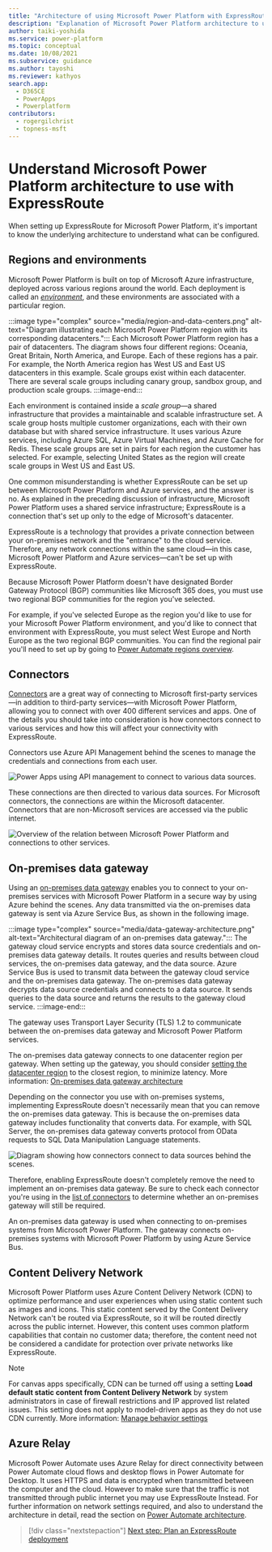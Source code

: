 ```yaml
---
title: "Architecture of using Microsoft Power Platform with ExpressRoute | MicrosoftDocs"
description: "Explanation of Microsoft Power Platform architecture to use with ExpressRoute"
author: taiki-yoshida
ms.service: power-platform
ms.topic: conceptual
ms.date: 10/08/2021
ms.subservice: guidance
ms.author: tayoshi
ms.reviewer: kathyos
search.app: 
  - D365CE
  - PowerApps
  - Powerplatform
contributors:
  - rogergilchrist
  - topness-msft
---
```


# Understand Microsoft Power Platform architecture to use with ExpressRoute

When setting up ExpressRoute for Microsoft Power Platform, it's important to know the
underlying architecture to understand what can be configured.

## Regions and environments

Microsoft Power Platform is built on top of Microsoft Azure infrastructure,
deployed across various regions around the world. Each deployment is called an
[*environment*](/power-platform/admin/environments-overview), and these environments are associated with a particular region.

:::image type="complex" source="media/region-and-data-centers.png" alt-text="Diagram illustrating each Microsoft Power Platform region with its corresponding datacenters.":::
   Each Microsoft Power Platform region has a pair of datacenters. The diagram shows four different regions: Oceania, Great Britain, North America, and Europe. Each of these regions has a pair. For example, the North America region has West US and East US datacenters in this example. Scale groups exist within each datacenter. There are several scale groups including canary group, sandbox group, and production scale groups.
:::image-end:::

Each environment is contained inside a *scale group*&mdash;a shared infrastructure that
provides a maintainable and scalable infrastructure set. A scale group hosts multiple customer
organizations, each with their own database but with shared service infrastructure. It
uses various Azure services, including Azure SQL, Azure Virtual Machines, and Azure Cache for Redis. These scale groups are set in pairs for each region the customer has selected. For example, selecting United States as the region will create scale
groups in West US and East US.

One common misunderstanding is whether ExpressRoute
can be set up between Microsoft Power Platform and Azure services, and the answer is no.
As explained in the preceding discussion of infrastructure, Microsoft Power Platform uses a shared service
infrastructure; ExpressRoute is a connection that's set up only to the edge
of Microsoft's datacenter.

ExpressRoute is a technology that provides a private connection between your
on-premises network and the "entrance" to the cloud service. Therefore, any
network connections within the same cloud&mdash;in this case, Microsoft Power Platform and
Azure services&mdash;can't be set up with ExpressRoute.

Because Microsoft Power Platform doesn't have designated Border Gateway Protocol (BGP) communities like Microsoft
365 does, you must use two regional BGP communities for the region you've selected.

For example, if you've selected Europe as the region you'd like to use for
your Microsoft Power Platform environment, and you'd like to connect that environment
with ExpressRoute, you must select West Europe and North Europe as the two
regional BGP communities. You can find the regional pair you'll need to set up by going to [Power Automate regions overview](/power-automate/regions-overview).

## Connectors

[Connectors](/connectors/connectors) are a great way of connecting to Microsoft first-party services&mdash;in addition to third-party services&mdash;with Microsoft Power Platform, allowing you to
connect with over 400 different services and apps. One of the details you should
take into consideration is how connectors connect to various services and how this will
affect your connectivity with ExpressRoute.

Connectors use Azure API Management behind the scenes to manage the
credentials and connections from each user.

![Power Apps using API management to connect to various data sources.](media/apim-datasource.png)

These connections are then directed to various data sources. For Microsoft
connectors, the connections are within the Microsoft datacenter. Connectors
that are non-Microsoft services are accessed via the public internet.

![Overview of the relation between Microsoft Power Platform and connections to other services.](media/public-internet-and-microsoft-network.png)

## On-premises data gateway

Using an [on-premises data gateway](/data-integration/gateway/service-gateway-onprem) enables you to connect to your on-premises
services with Microsoft Power Platform in a secure way by using Azure
behind the scenes. Any data transmitted via the on-premises data gateway is sent via
Azure Service Bus, as shown in the following image.

:::image type="complex" source="media/data-gateway-architecture.png" alt-text="Architectural diagram of an on-premises data gateway.":::
The gateway cloud service encrypts and stores data source credentials and on-premises data gateway details. It routes queries and results between cloud services, the on-premises data gateway, and the data source. Azure Service Bus is used to transmit data between the gateway cloud service and the on-premises data gateway. The on-premises data gateway decrypts data source credentials and connects to a data source. It sends queries to the data source and returns the results to the gateway cloud service.
:::image-end:::

The gateway uses Transport Layer Security (TLS) 1.2 to communicate between the
on-premises data gateway and Microsoft Power Platform services.

The on-premises data gateway connects to one datacenter region per gateway. When
setting up the gateway, you should consider [setting the datacenter region](/data-integration/gateway/service-gateway-data-region)
to the closest region, to minimize latency. More information: [On-premises data gateway architecture](/data-integration/gateway/service-gateway-onprem-indepth)

Depending on the connector you use with on-premises systems, implementing
ExpressRoute doesn't necessarily mean that you can remove the on-premises data gateway.
This is because the on-premises data gateway includes functionality that converts
data. For example, with SQL Server, the on-premises data gateway converts
protocol from OData requests to SQL Data Manipulation Language statements.

![Diagram showing how connectors connect to data sources behind the scenes.](media/inside-connectors.png)

Therefore, enabling ExpressRoute doesn't completely remove the need to
implement an on-premises data gateway. Be sure to check each connector
you're using in the [list of connectors](/power-automate/gateway-manage) to determine whether an
on-premises gateway will still be required.

An on-premises data gateway is used when connecting to on-premises systems from
Microsoft Power Platform. The gateway connects on-premises systems with Microsoft Power
Platform by using Azure Service Bus.

## Content Delivery Network

Microsoft Power Platform uses Azure Content Delivery Network (CDN) to optimize performance and
user experiences when using static content such as images and icons. This
static content served by the Content Delivery Network can't be routed via ExpressRoute, so
it will be routed directly across the public internet. However, this content uses
common platform capabilities that contain no customer data; therefore, the content
need not be considered a candidate for protection over private networks like
ExpressRoute.

> [!NOTE] 
> For canvas apps specifically, CDN can be turned off using a setting **Load default static content from Content Delivery Network** by system administrators 
in case of firewall restrictions and IP approved list related issues.
This setting does not apply to model-driven apps as they do not use CDN currently. 
More information: [Manage behavior settings](/power-platform/admin/settings-behavior)

## Azure Relay

Microsoft Power Automate uses Azure Relay for direct connectivity between Power Automate cloud flows and desktop flows in Power Automate for Desktop. 
It uses HTTPS and data is encrypted when transmitted between the computer and the cloud. 
However to make sure that the traffic is not transmitted through public internet you may use ExpressRoute Instead.
For further information on network settings required, and also to understand the architecture in detail, read the section on [Power Automate architecture](/power-automate/desktop-flows/pad-architecture).

> [!div class="nextstepaction"]
> [Next step: Plan an ExpressRoute deployment](planning-expressroute.md)
